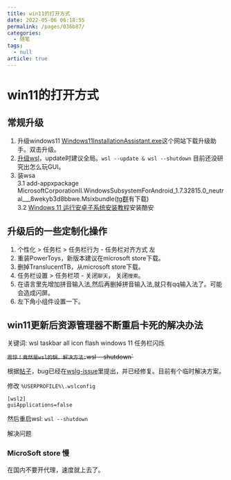 ```yaml
---
title: win11的打开方式
date: 2022-05-06 06:18:55
permalink: /pages/036b87/
categories: 
  - 随笔
tags: 
  - null
article: true
---
```

# win11的打开方式

## 常规升级

1. 升级windows11 [Windows11InstallationAssistant.exe](https://www.microsoft.com/en-us/software-download/windows11)这个网站下载升级助手。双击升级。
2. [升级wsl](https://zhuanlan.zhihu.com/p/419870972)，update时建议全局。`wsl --update & wsl --shutdown` 目前还没研究出怎么玩GUI。
3. 装wsa  
    3.1 add-appxpackage MicrosoftCorporationII.WindowsSubsystemForAndroid_1.7.32815.0_neutral___8wekyb3d8bbwe.Msixbundle([tg群]( https://t.me/joinchat/NV4xIhmoUTl6UIeB9--IlA)有下载)  
    3.2 [Windows 11 运行安卓子系统安装教程](https://zhuanlan.zhihu.com/p/424959704)安装酷安

## 升级后的一些定制化操作

1. 个性化 > 任务栏 > 任务栏行为 - 任务栏对齐方式 左
2. 重装PowerToys，新版本建议在microsoft store下载。
3. 删掉TranslucentTB，从microsoft store下载。
4. 任务栏设置 > 任务栏项 - 关闭`聊天`， 关闭`搜索`。
5. 在语言里先增加拼音输入法,然后再删掉拼音输入法,就只有qq输入法了。可能会造成闪屏。
6. 左下角小组件设置一下。

## win11更新后资源管理器不断重启卡死的解决办法

关键词: wsl taskbar all icon flash windows 11 任务栏闪烁

~~`震惊！竟然是wsl的锅，解决方法:`wsl --shutdown`~~

根据[帖子](https://www.v2ex.com/t/810392)，bug已经在[wslg-issue](https://github.com/microsoft/wslg/issues/348)里提出，并已经修复。目前有个临时解决方案。

修改 `%USERPROFILE%\.wslconfig`

``` config
[wsl2]
guiApplications=false
```

然后重启wsl: `wsl --shutdown`

解决问题

### MicroSoft store 慢

在国内不要开代理，速度就上去了。
